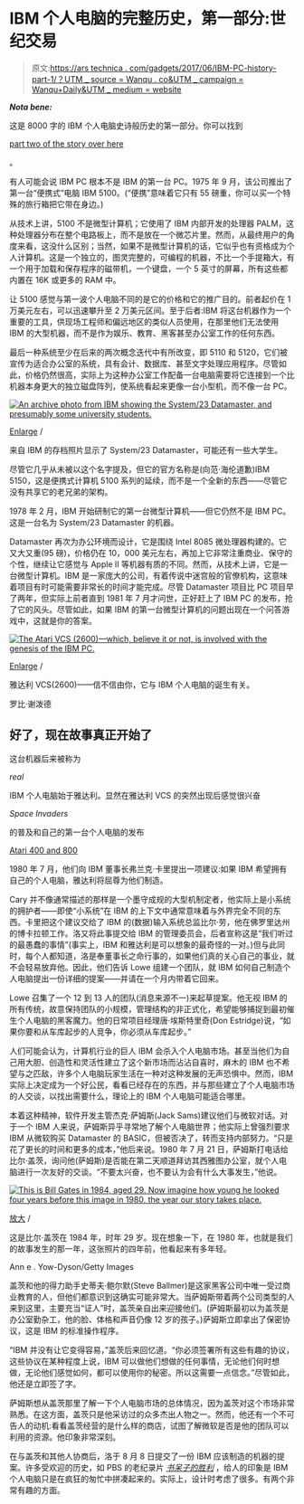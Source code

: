 # IBM 个人电脑的完整历史，第一部分:世纪交易

> 原文:[https://ars technica . com/gadgets/2017/06/IBM-PC-history-part-1/？UTM _ source = Wanqu . co&UTM _ campaign = Wanqu+Daily&UTM _ medium = website](https://arstechnica.com/gadgets/2017/06/ibm-pc-history-part-1/?utm_source=wanqu.co&utm_campaign=Wanqu+Daily&utm_medium=website)

***Nota bene:***

这是 8000 字的 IBM 个人电脑史诗般历史的第一部分。你可以找到

[part two of the story over here](https://arstechnica.co.uk/gadgets/2017/07/ibm-pc-history-part-2/)

。

有人可能会说 IBM PC 根本不是 IBM 的第一台 PC。1975 年 9 月，该公司推出了第一台“便携式”电脑 IBM 5100。(“便携”意味着它只有 55 磅重，你可以买一个特殊的旅行箱把它带在身边。)

从技术上讲，5100 不是微型计算机；它使用了 IBM 内部开发的处理器 PALM，这种处理器分布在整个电路板上，而不是放在一个微芯片里。然而，从最终用户的角度来看，这没什么区别；当然，如果不是微型计算机的话，它似乎也有资格成为个人计算机。这是一个独立的，图灵完整的，可编程的机器，不比一个手提箱大，有一个用于加载和保存程序的磁带机，一个键盘，一个 5 英寸的屏幕，所有这些都内置在 16K 或更多的 RAM 中。

让 5100 感觉与第一波个人电脑不同的是它的价格和它的推广目的。前者起价在 1 万美元左右，可以迅速攀升至 2 万美元区间。至于后者:IBM 将这台机器作为一个重要的工具，供现场工程师和偏远地区的类似人员使用，在那里他们无法使用 IBM 的大型机器，而不是作为娱乐、教育、黑客甚至办公室工作的任何东西。

最后一种系统至少在后来的两次概念迭代中有所改变，即 5110 和 5120，它们被宣传为适合办公室的系统，具有会计、数据库、甚至文字处理应用程序。尽管如此，价格仍然很高，实际上为这种办公室工作配备一台电脑需要将它连接到一个比机器本身更大的独立磁盘阵列，使系统看起来更像一台小型机，而不像一台 PC。

[![An archive photo from IBM showing the System/23 Datamaster, and presumably some university students.](../Images/8188f96a8e888759c56b8aef9faa1f06.png)](https://cdn.arstechnica.net/wp-content/uploads/sites/3/2017/06/ibm-system-23-datamaster.jpg)

[Enlarge](https://cdn.arstechnica.net/wp-content/uploads/sites/3/2017/06/ibm-system-23-datamaster.jpg) /

来自 IBM 的存档照片显示了 System/23 Datamaster，可能还有一些大学生。





尽管它几乎从未被以这个名字提及，但它的官方名称是(向范·海伦道歉)IBM 5150，这是便携式计算机 5100 系列的延续，而不是一个全新的东西——尽管它没有共享它的老兄弟的架构。

1978 年 2 月，IBM 开始研制它的第一台微型计算机——但它仍然不是 IBM PC。这是一台名为 System/23 Datamaster 的机器。

Datamaster 再次为办公环境而设计，它是围绕 Intel 8085 微处理器构建的。它又大又重(95 磅)，价格仍在 10，000 美元左右，再加上它非常注重商业、保守的个性，继续让它感觉与 Apple II 等机器有质的不同。然而，从技术上讲，它是一台微型计算机。IBM 是一家庞大的公司，有着传说中迷宫般的官僚机构，这意味着项目有时可能需要非常长的时间才能完成。尽管 Datamaster 项目比 PC 项目早了两年，但实际上前者直到 1981 年 7 月才问世，正好赶上了 IBM PC 的发布，抢了它的风头。尽管如此，如果 IBM 的第一台微型计算机的问题出现在一个问答游戏中，这就是你的答案。

[![The Atari VCS (2600)—which, believe it or not, is involved with the genesis of the IBM PC.](../Images/8241274fc9c6d7a63c09837ff97bb879.png)](https://cdn.arstechnica.net/wp-content/uploads/sites/3/2017/06/GettyImages-162192476.jpg)

[Enlarge](https://cdn.arstechnica.net/wp-content/uploads/sites/3/2017/06/GettyImages-162192476.jpg) /

雅达利 VCS(2600)——信不信由你，它与 IBM 个人电脑的诞生有关。

罗比·谢泼德





## 好了，现在故事真正开始了

这台机器后来被称为

*real*

IBM 个人电脑始于雅达利。显然在雅达利 VCS 的突然出现后感觉很兴奋

*Space Invaders*

的普及和自己的第一台个人电脑的发布

[Atari 400 and 800](https://arstechnica.com/gadgets/2007/07/a-history-of-the-amiga-part-1/)

1980 年 7 月，他们向 IBM 董事长弗兰克·卡里提出一项建议:如果 IBM 希望拥有自己的个人电脑，雅达利将屈尊为他们制造。

Cary 并不像通常描述的那样是一个墨守成规的大型机制定者，他实际上是小系统的拥护者——即使“小系统”在 IBM 的上下文中通常意味着与外界完全不同的东西。卡里把这个建议交给了 IBM 的(数据)输入系统总监比尔·劳，他在佛罗里达州的博卡拉顿工作。洛又将此事提交给 IBM 的管理委员会，后者宣称这是“我们听过的最愚蠢的事情”(事实上，IBM 和雅达利是可以想象的最奇怪的一对。)但与此同时，每个人都知道，洛是奉董事长之命行事的，如果他们真的关心自己的事业，就不会轻易放弃他。因此，他们告诉 Lowe 组建一个团队，就 IBM 如何自己制造个人电脑提出一份详细的提案——并请在一个月内带着它回来。

Lowe 召集了一个 12 到 13 人的团队(消息来源不一)来起草提案。他无视 IBM 的所有传统，故意保持团队的小规模，管理结构的非正式化，希望能够捕捉到最初催生个人电脑的黑客魔力。他的日常项目经理唐·埃斯特里奇(Don Estridge)说，“如果你要和从车库起步的人竞争，你必须从车库起步。”

人们可能会认为，计算机行业的巨人 IBM 会杀入个人电脑市场。甚至当他们为自己用大胆、创造性和灵活性建立了这个新市场而沾沾自喜时，麻木的 IBM 也不希望与之匹敌，许多个人电脑玩家生活在一种对这种发展的无声恐惧中。然而，IBM 实际上决定成为一个好公民，看看已经存在的东西，并与那些建立了个人电脑市场的人交谈，以找出需要什么，理论上的 IBM 个人电脑可能适合哪里。

本着这种精神，软件开发主管杰克·萨姆斯(Jack Sams)建议他们与微软对话。对于一个 IBM 人来说，萨姆斯异乎寻常地了解个人电脑世界；他实际上曾强烈要求 IBM 从微软购买 Datamaster 的 BASIC，但被否决了，转而支持内部努力。“只是花了更长的时间和更多的成本，”他后来说。1980 年 7 月 21 日，萨姆斯打电话给比尔·盖茨，询问他(萨姆斯)是否能在第二天顺道拜访其西雅图办公室，就个人电脑进行一次友好的交谈。“不要太兴奋，也不要认为会有什么大事发生，”他说。

[![This is Bill Gates in 1984, aged 29\. Now imagine how young he looked four years before this image in 1980, the year our story takes place.](../Images/5fb6eacd101202921bc11dc6854a9de7.png)](https://cdn.arstechnica.net/wp-content/uploads/sites/3/2017/06/GettyImages-136019350.jpg) 

[放大](https://cdn.arstechnica.net/wp-content/uploads/sites/3/2017/06/GettyImages-136019350.jpg) /

这是比尔·盖茨在 1984 年，时年 29 岁。现在想象一下，在 1980 年，也就是我们的故事发生的那一年，这张照片的四年前，他看起来有多年轻。

Ann e . Yow-Dyson/Getty Images





盖茨和他的得力助手史蒂夫·鲍尔默(Steve Ballmer)是这家黑客公司中唯一受过商业教育的人，但他们都意识到这确实可能非常大。当萨姆斯带着两个公司类型的人来到这里，主要充当“证人”时，盖茨亲自出来迎接他们。(萨姆斯最初以为盖茨是办公室勤杂工，他的脸、体格和声音仍像 12 岁的孩子。)萨姆斯立即拿出了保密协议，这是 IBM 的标准操作程序。

“IBM 并没有让它变得容易，”盖茨后来回忆道。“你必须签署所有这些有趣的协议，这些协议在某种程度上说，IBM 可以做他们想做的任何事情，无论他们何时想做，无论他们感觉如何，都可以使用你的秘密。所以这需要一点信念。”尽管如此，他还是立即签了字。

萨姆斯想从盖茨那里了解一下个人电脑市场的总体情况，因为盖茨对这个市场非常熟悉。在这方面，盖茨只是他采访过的众多杰出人物之一。然而，他还有一个不可告人的动机:看看盖茨经营的是什么样的商店，试图了解微软是否是他的团队可以利用的资源。他印象非常深刻。

在与盖茨和其他人协商后，洛于 8 月 8 日提交了一份 IBM 应该制造的机器的提案。许多受欢迎的历史，如 PBS 的老纪录片 [*书呆子的胜利*](https://vimeo.com/124201377) ，给人的印象是 IBM 个人电脑只是在疯狂的匆忙中拼凑起来的。实际上，设计时考虑了很多。有两个非常有趣的方面。
